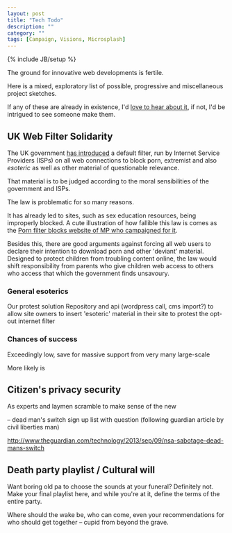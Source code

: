```yaml
---
layout: post
title: "Tech Todo"
description: ""
category: ""
tags: [Campaign, Visions, Microsplash]
---
```

{% include JB/setup %}

The ground for innovative web developments is fertile.

Here is a mixed, exploratory list of possible, progressive and miscellaneous project sketches.

If any of these are already in existence, I'd [love to hear about it](mailto:info@microsplash.org), if not, I'd be intrigued to see someone make them.


UK Web Filter Solidarity
------------------------

The UK government [has introduced](https://www.openrightsgroup.org/blog/2013/sleepwalking-into-censorship) a default filter, run by Internet Service Providers (ISPs) on all web connections to block porn, extremist and also *esoteric* as well as other material of questionable relevance.

That material is to be judged according to the moral sensibilities of the government and ISPs.

The law is problematic for so many reasons.

It has already led to sites, such as sex education resources, being improperly blocked. A cute illustration of how fallible this law is comes as the [Porn filter blocks website of MP who campaigned for it](http://crave.cnet.co.uk/software/porn-filter-blocks-website-of-mp-who-campaigned-for-it-50013120/).

Besides this, there are good arguments against forcing all web users to declare their intention to download porn and other 'deviant' material. Designed to protect children from troubling content online, the law would shift responsibility from parents who give children web access to others who access that which the government finds unsavoury.


### General esoterics

Our protest solution Repository and api (wordpress call, cms import?) to allow site owners to insert 'esoteric' material in their site to protest the opt-out internet filter

### Chances of success

Exceedingly low, save for massive support from very many large-scale 

More likely is 

Citizen's privacy security
--------------------------

As experts and laymen scramble to make sense of the new 

– dead man's switch sign up list with question (following guardian article by civil liberties man)

http://www.theguardian.com/technology/2013/sep/09/nsa-sabotage-dead-mans-switch




Death party playlist / Cultural will
------------------------------------

Want boring old pa to choose the sounds at your funeral? Definitely not. Make your final playlist here, and while you're at it, define the terms of the entire party.

Where should the wake be, who can come, even your recommendations for who should get together – cupid from beyond the grave.
